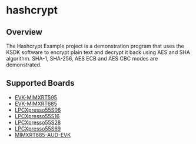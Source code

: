 # hashcrypt

## Overview

The Hashcrypt Example project is a demonstration program that uses the KSDK software to encrypt plain text
and decrypt it back using AES and SHA algorithm. SHA-1, SHA-256, AES ECB and AES CBC modes are demonstrated.

## Supported Boards
- [EVK-MIMXRT595](../../_boards/evkmimxrt595/driver_examples/hashcrypt/example_board_readme.md)
- [EVK-MIMXRT685](../../_boards/evkmimxrt685/driver_examples/hashcrypt/example_board_readme.md)
- [LPCXpresso55S06](../../_boards/lpcxpresso55s06/driver_examples/hashcrypt/example_board_readme.md)
- [LPCXpresso55S16](../../_boards/lpcxpresso55s16/driver_examples/hashcrypt/example_board_readme.md)
- [LPCXpresso55S28](../../_boards/lpcxpresso55s28/driver_examples/hashcrypt/example_board_readme.md)
- [LPCXpresso55S69](../../_boards/lpcxpresso55s69/driver_examples/hashcrypt/example_board_readme.md)
- [MIMXRT685-AUD-EVK](../../_boards/mimxrt685audevk/driver_examples/hashcrypt/example_board_readme.md)
